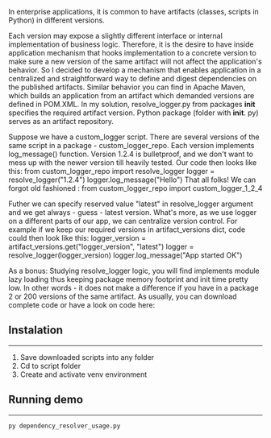In enterprise applications, it is common to have artifacts (classes, scripts in Python) in different versions.

Each version may expose a slightly different interface or internal implementation of business logic. Therefore, it is the desire to have inside application mechanism that hooks implementation to a concrete version to make sure a new version of the same artifact will not affect the application's behavior. So I decided to develop a mechanism that enables application in a centralized and straightforward way to define and digest dependencies on the published artifacts. Similar behavior you can find in Apache Maven, which builds an application from an artifact which demanded versions are defined in POM.XML. In my solution, resolve_logger.py from packages __init__ specifies the required artifact version. Python package (folder with __init__. py) serves as an artifact repository.

Suppose we have a custom_logger script. There are several versions of the same script in a package - custom_logger_repo. Each version implements log_message() function. Version 1.2.4 is bulletproof, and we don't want to mess up with the newer version till heavily tested. Our code then looks like this:
from custom_logger_repo import resolve_logger
logger = resolve_logger("1.2.4")
logger.log_message("Hello")
That all folks! We can forgot old fashioned :
from custom_logger_repo import custom_logger_1_2_4

Futher we can specify reserved value "latest" in resolve_logger argument and we get always - guess - latest version. What's more, as we use logger on a different parts of our app, we can centralize version control. For example if we keep our required versions in artifact_versions dict, code could then look like this:
logger_version = artifact_versions.get("logger_version", "latest")
logger = resolve_logger(logger_version)
logger.log_message("App started OK")


As a bonus: Studying resolve_logger logic, you will find implements module lazy loading thus keeping package memory footprint and init time pretty low. In other words - it does not make a difference if you have in a package 2 or 200 versions of the same artifact. As usually, you can download complete code or have a look on code here:


## Instalation

********************************

1. Save downloaded scripts into any folder
2. Cd to script folder
3. Create and activate venv environment

## Running demo

********

```py dependency_resolver_usage.py```  
